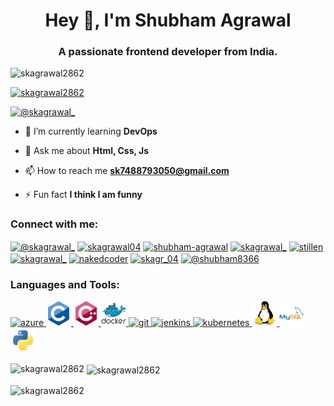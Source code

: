 <h1 align="center">Hey 👋, I'm Shubham Agrawal</h1>
<h3 align="center">A passionate frontend developer from India.</h3>

<p align="left"> <img src="https://komarev.com/ghpvc/?username=skagrawal2862&label=Profile%20views&color=0e75b6&style=flat" alt="skagrawal2862" /> </p>

<p align="left"> <a href="https://github.com/ryo-ma/github-profile-trophy"><img src="https://github-profile-trophy.vercel.app/?username=skagrawal2862" alt="skagrawal2862" /></a> </p>

<p align="left"> <a href="https://twitter.com/@skagrawal_" target="blank"><img src="https://img.shields.io/twitter/follow/@skagrawal_?logo=twitter&style=for-the-badge" alt="@skagrawal_" /></a> </p>

- 🌱 I’m currently learning **DevOps**

- 💬 Ask me about **Html, Css, Js**

- 📫 How to reach me **sk7488793050@gmail.com**

- ⚡ Fun fact **I think I am funny**

<h3 align="left">Connect with me:</h3>
<p align="left">
<a href="https://twitter.com/@skagrawal_" target="blank"><img align="center" src="https://raw.githubusercontent.com/rahuldkjain/github-profile-readme-generator/master/src/images/icons/Social/twitter.svg" alt="@skagrawal_" height="30" width="40" /></a>
<a href="https://linkedin.com/in/skagrawal04" target="blank"><img align="center" src="https://raw.githubusercontent.com/rahuldkjain/github-profile-readme-generator/master/src/images/icons/Social/linked-in-alt.svg" alt="skagrawal04" height="30" width="40" /></a>
<a href="https://stackoverflow.com/users/shubham-agrawal" target="blank"><img align="center" src="https://raw.githubusercontent.com/rahuldkjain/github-profile-readme-generator/master/src/images/icons/Social/stack-overflow.svg" alt="shubham-agrawal" height="30" width="40" /></a>
<a href="https://instagram.com/skagrawal_" target="blank"><img align="center" src="https://raw.githubusercontent.com/rahuldkjain/github-profile-readme-generator/master/src/images/icons/Social/instagram.svg" alt="skagrawal_" height="30" width="40" /></a>
<a href="https://www.codechef.com/users/stillen" target="blank"><img align="center" src="https://cdn.jsdelivr.net/npm/simple-icons@3.1.0/icons/codechef.svg" alt="stillen" height="30" width="40" /></a>
<a href="https://www.hackerrank.com/skagrawal_" target="blank"><img align="center" src="https://raw.githubusercontent.com/rahuldkjain/github-profile-readme-generator/master/src/images/icons/Social/hackerrank.svg" alt="skagrawal_" height="30" width="40" /></a>
<a href="https://codeforces.com/profile/nakedcoder" target="blank"><img align="center" src="https://raw.githubusercontent.com/rahuldkjain/github-profile-readme-generator/master/src/images/icons/Social/codeforces.svg" alt="nakedcoder" height="30" width="40" /></a>
<a href="https://www.leetcode.com/skagr_04" target="blank"><img align="center" src="https://raw.githubusercontent.com/rahuldkjain/github-profile-readme-generator/master/src/images/icons/Social/leet-code.svg" alt="skagr_04" height="30" width="40" /></a>
<a href="https://www.hackerearth.com/@shubham8366" target="blank"><img align="center" src="https://raw.githubusercontent.com/rahuldkjain/github-profile-readme-generator/master/src/images/icons/Social/hackerearth.svg" alt="@shubham8366" height="30" width="40" /></a>
</p>

<h3 align="left">Languages and Tools:</h3>
<p align="left"> <a href="https://azure.microsoft.com/en-in/" target="_blank" rel="noreferrer"> <img src="https://www.vectorlogo.zone/logos/microsoft_azure/microsoft_azure-icon.svg" alt="azure" width="40" height="40"/> </a> <a href="https://www.cprogramming.com/" target="_blank" rel="noreferrer"> <img src="https://raw.githubusercontent.com/devicons/devicon/master/icons/c/c-original.svg" alt="c" width="40" height="40"/> </a> <a href="https://www.w3schools.com/cpp/" target="_blank" rel="noreferrer"> <img src="https://raw.githubusercontent.com/devicons/devicon/master/icons/cplusplus/cplusplus-original.svg" alt="cplusplus" width="40" height="40"/> </a> <a href="https://www.docker.com/" target="_blank" rel="noreferrer"> <img src="https://raw.githubusercontent.com/devicons/devicon/master/icons/docker/docker-original-wordmark.svg" alt="docker" width="40" height="40"/> </a> <a href="https://git-scm.com/" target="_blank" rel="noreferrer"> <img src="https://www.vectorlogo.zone/logos/git-scm/git-scm-icon.svg" alt="git" width="40" height="40"/> </a> <a href="https://www.jenkins.io" target="_blank" rel="noreferrer"> <img src="https://www.vectorlogo.zone/logos/jenkins/jenkins-icon.svg" alt="jenkins" width="40" height="40"/> </a> <a href="https://kubernetes.io" target="_blank" rel="noreferrer"> <img src="https://www.vectorlogo.zone/logos/kubernetes/kubernetes-icon.svg" alt="kubernetes" width="40" height="40"/> </a> <a href="https://www.linux.org/" target="_blank" rel="noreferrer"> <img src="https://raw.githubusercontent.com/devicons/devicon/master/icons/linux/linux-original.svg" alt="linux" width="40" height="40"/> </a> <a href="https://www.mysql.com/" target="_blank" rel="noreferrer"> <img src="https://raw.githubusercontent.com/devicons/devicon/master/icons/mysql/mysql-original-wordmark.svg" alt="mysql" width="40" height="40"/> </a> <a href="https://www.python.org" target="_blank" rel="noreferrer"> <img src="https://raw.githubusercontent.com/devicons/devicon/master/icons/python/python-original.svg" alt="python" width="40" height="40"/> </a> </p>

<p><img align="left" src="https://github-readme-stats.vercel.app/api/top-langs?username=skagrawal2862&show_icons=true&locale=en&layout=compact" alt="skagrawal2862" /></p>

<p>&nbsp;<img align="center" src="https://github-readme-stats.vercel.app/api?username=skagrawal2862&show_icons=true&locale=en" alt="skagrawal2862" /></p>

<p><img align="center" src="https://github-readme-streak-stats.herokuapp.com/?user=skagrawal2862&" alt="skagrawal2862" /></p>
